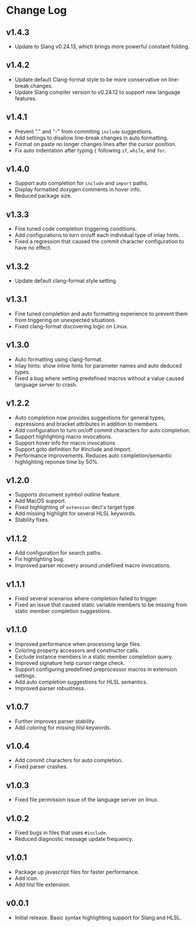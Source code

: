 # Change Log
## v1.4.3
- Update to Slang v0.24.13, which brings more powerful constant folding.

## v1.4.2
- Update default Clang-format style to be more conservative on line-break changes.
- Update Slang compiler version to v0.24.12 to support new language features.

## v1.4.1
- Prevent "." and "-" from commiting `include` suggestions.
- Add settings to disallow line-break changes in auto formatting.
- Format on paste no longer changes lines after the cursor position.
- Fix auto indentation after typing `{` following `if`, `while`, and `for`.

## v1.4.0
- Support auto completion for `include` and `import` paths.
- Display formatted doxygen comments in hover info.
- Reduced package size.

## v1.3.3
- Fine tuned code completion triggering conditions.
- Add configurations to turn on/off each individual type of inlay hints.
- Fixed a regression that caused the commit character configuration to have no effect.

## v1.3.2
- Update default clang-format style setting.

## v1.3.1
- Fine tuned completion and auto formatting experience to prevent them from triggering on unexpected situations.
- Fixed clang-format discovering logic on Linux.

## v1.3.0
- Auto formatting using clang-format.
- Inlay hints: show inline hints for parameter names and auto deduced types.
- Fixed a bug where setting predefined macros without a value caused language server to crash.

## v1.2.2
- Auto completion now provides suggestions for general types, expressions and bracket attributes in addition to members.
- Add configuration to turn on/off commit characters for auto completion.
- Support highlighting macro invocations.
- Support hover info for macro invocations.
- Support goto definition for #include and import.
- Performance improvements. Reduces auto completion/semantic highlighting reponse time by 50%.

## v1.2.0
- Supports document symbol outline feature.
- Add MacOS support.
- Fixed highlighting of `extension` decl's target type.
- Add missing highlight for several HLSL keywords.
- Stability fixes.

## v1.1.2
- Add configuration for search paths.
- Fix highlighting bug.
- Improved parser recovery around undefined macro invocations.

## v1.1.1
- Fixed several scenarios where completion failed to trigger.
- Fixed an issue that caused static variable members to be missing from static member completion suggestions.

## v1.1.0
- Improved performance when processing large files.
- Coloring property accessors and constructor calls.
- Exclude instance members in a static member completion query.
- Improved signature help cursor range check.
- Support configuring predefined preprocessor macros in extension settings.
- Add auto completion suggestions for HLSL semantics.
- Improved parser robustness.

## v1.0.7
- Further improves parser stability.
- Add coloring for missing hlsl keywords.

## v1.0.4
- Add commit characters for auto completion.
- Fixed parser crashes.

## v1.0.3
- Fixed file permission issue of the language server on linux.

## v1.0.2
- Fixed bugs in files that uses `#include`.
- Reduced diagnostic message update frequency.

## v1.0.1
- Package up javascript files for faster performance.
- Add icon.
- Add hlsl file extension.

## v0.0.1
- Initial release. Basic syntax highlighting support for Slang and HLSL.
